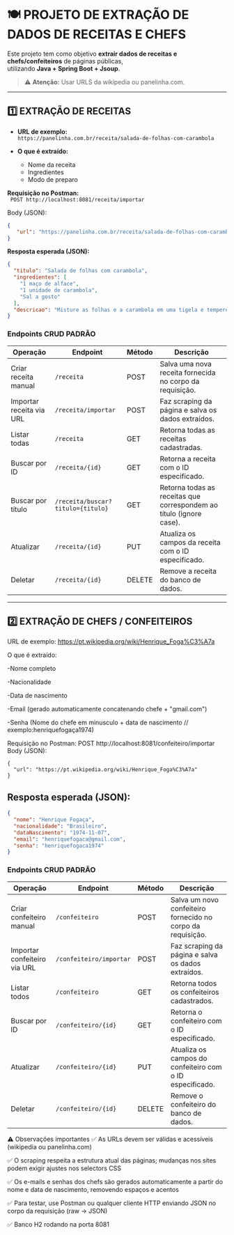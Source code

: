 # 🍽️ PROJETO DE EXTRAÇÃO DE DADOS DE RECEITAS E CHEFS

Este projeto tem como objetivo **extrair dados de receitas e chefs/confeiteiros** de páginas públicas,  
utilizando **Java + Spring Boot + Jsoup**.  

> ⚠️ **Atenção:** Usar URLS da wikipedia ou panelinha.com. 

--------------------------

## 1️⃣ EXTRAÇÃO DE RECEITAS

- **URL de exemplo:**  
  `https://panelinha.com.br/receita/salada-de-folhas-com-carambola`  

- **O que é extraído:**  
  - Nome da receita  
  - Ingredientes  
  - Modo de preparo  


**Requisição no Postman:**  
`` 
POST http://localhost:8081/receita/importar
``


Body (JSON):
```json
{
   "url": "https://panelinha.com.br/receita/salada-de-folhas-com-carambola"
}
```


**Resposta esperada (JSON):**

```json
{
  "titulo": "Salada de folhas com carambola",
  "ingredientes": [
    "1 maço de alface",
    "1 unidade de carambola",
    "Sal a gosto"
  ],
  "descricao": "Misture as folhas e a carambola em uma tigela e tempere com sal."
}

````
### Endpoints CRUD PADRÃO

| Operação | Endpoint | Método | Descrição |
|-----------|---------|-------|-----------|
| Criar receita manual | `/receita` | POST | Salva uma nova receita fornecida no corpo da requisição. |
| Importar receita via URL | `/receita/importar` | POST | Faz scraping da página e salva os dados extraídos. |
| Listar todas | `/receita` | GET | Retorna todas as receitas cadastradas. |
| Buscar por ID | `/receita/{id}` | GET | Retorna a receita com o ID especificado. |
| Buscar por título | `/receita/buscar?titulo={titulo}` | GET | Retorna todas as receitas que correspondem ao título (ignore case). |
| Atualizar | `/receita/{id}` | PUT | Atualiza os campos da receita com o ID especificado. |
| Deletar | `/receita/{id}` | DELETE | Remove a receita do banco de dados. |


-----------------------------------------------------------------

## 2️⃣ EXTRAÇÃO DE CHEFS / CONFEITEIROS
URL de exemplo:
https://pt.wikipedia.org/wiki/Henrique_Foga%C3%A7a

O que é extraído:

-Nome completo

-Nacionalidade

-Data de nascimento

-Email (gerado automaticamente concatenando chefe + "gmail.com")

-Senha (Nome do chefe em minusculo + data de nascimento // exemplo:henriquefogaça1974)

Requisição no Postman:
POST http://localhost:8081/confeiteiro/importar
Body (JSON):
```
{
  "url": "https://pt.wikipedia.org/wiki/Henrique_Foga%C3%A7a"
}
```
## Resposta esperada (JSON):

```json
{
  "nome": "Henrique Fogaça",
  "nacionalidade": "Brasileiro",
  "dataNascimento": "1974-11-07",
  "email": "henriquefogaca@gmail.com",
  "senha": "henriquefogaca1974"
}
```

### Endpoints CRUD PADRÃO

| Operação | Endpoint | Método | Descrição |
|-----------|---------|-------|-----------|
| Criar confeiteiro manual | `/confeiteiro` | POST | Salva um novo confeiteiro fornecido no corpo da requisição. |
| Importar confeiteiro via URL | `/confeiteiro/importar` | POST | Faz scraping da página e salva os dados extraídos. |
| Listar todos | `/confeiteiro` | GET | Retorna todos os confeiteiros cadastrados. |
| Buscar por ID | `/confeiteiro/{id}` | GET | Retorna o confeiteiro com o ID especificado. |
| Atualizar | `/confeiteiro/{id}` | PUT | Atualiza os campos do confeiteiro com o ID especificado. |
| Deletar | `/confeiteiro/{id}` | DELETE | Remove o confeiteiro do banco de dados. |


⚠️ Observações importantes
✅ As URLs devem ser válidas e acessíveis (wikipedia ou panelinha.com)

✅ O scraping respeita a estrutura atual das páginas; mudanças nos sites podem exigir ajustes nos selectors CSS

✅ Os e-mails e senhas dos chefs são gerados automaticamente a partir do nome e data de nascimento, removendo espaços e acentos

✅ Para testar, use Postman ou qualquer cliente HTTP enviando JSON no corpo da requisição (raw → JSON)

✅ Banco H2 rodando na porta 8081
